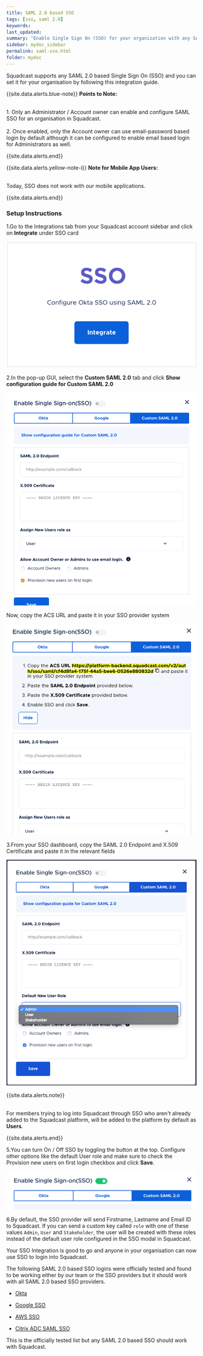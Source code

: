 ```yaml
---
title: SAML 2.0 based SSO
tags: [sso, saml 2.0]
keywords: 
last_updated: 
summary: "Enable Single Sign On (SSO) for your organization with any SAML 2.0 based SSO"
sidebar: mydoc_sidebar
permalink: saml-sso.html
folder: mydoc
---
```


Squadcast supports any SAML 2.0 based Single Sign On (SSO) and you can set it for your organisation by following this integration guide.

{{site.data.alerts.blue-note}}
<b>Points to Note: </b>
<br/><br/><p>1. Only an Administrator / Account owner can enable and configure SAML SSO for an organisation in Squadcast.<br/><br/>
2. Once enabled, only the Account owner can use email-password based login by default although it can be configured to enable email based login for Administrators as well.</p>
{{site.data.alerts.end}}

{{site.data.alerts.yellow-note-i}}
<b>Note for Mobile App Users: </b>
<br/><br/><p>Today, SSO does not work with our mobile applications.</p>
{{site.data.alerts.end}}

### Setup Instructions

1.Go to the Integrations tab from your Squadcast account sidebar and click on **Integrate** under SSO card

![](images/saml_1.png)

2.In the pop-up GUI, select the **Custom SAML 2.0** tab and click **Show configuration guide for Custom SAML 2.0**

![](images/saml_2.png)

Now, copy the ACS URL and paste it in your SSO provider system

![](images/saml_3.png)

3.From your SSO dashboard, copy the SAML 2.0 Endpoint and X.509 Certificate and paste it in the relevant fields

![](images/saml_4.png)

{{site.data.alerts.note}}
<br/><br/><p>For members trying to log into Squadcast through SSO who aren't already added to the Squadcast platform, will be added to the platform by default as <b>Users</b>.</p>
{{site.data.alerts.end}}

5.You can turn On / Off SSO by toggling the button at the top. Configure other options like the default User role and make sure to check the Provision new users on first login checkbox and click **Save**.

![](images/saml_5.png)

6.By default, the SSO provider will send Firstname, Lastname and Email ID to Squadcast. If you can send a custom key called `role`  with one of these values `Admin`, `User` and `Stakeholder`, the user will be created with these roles instead of the default user role configured in the SSO modal in Squadcast.

Your SSO Integration is good to go and anyone in your organisation can now use SSO to login into Squadcast.

The following SAML 2.0 based SSO logins were officially tested and found to be working either by our team or the SSO providers but it should work with all SAML 2.0 based SSO providers.

- [Okta](https://support.squadcast.com/docs/okta-sso-integration)

- [Google SSO](https://support.squadcast.com/docs/google-sso)

- [AWS SSO](https://docs.aws.amazon.com/singlesignon/latest/userguide/saasapps.html#saasapps-supported)

- [Citrix ADC SAML SSO](https://docs.citrix.com/en-us/citrix-adc/13/aaa-tm/saml-authentication/saml-sign-sign-on.html)

This is the officially tested list but any SAML 2.0 based SSO should work with Squadcast.